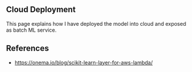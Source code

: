## Cloud Deployment
This page explains how I have deployed the model into cloud and exposed as batch ML service.


## References
- https://onema.io/blog/scikit-learn-layer-for-aws-lambda/
